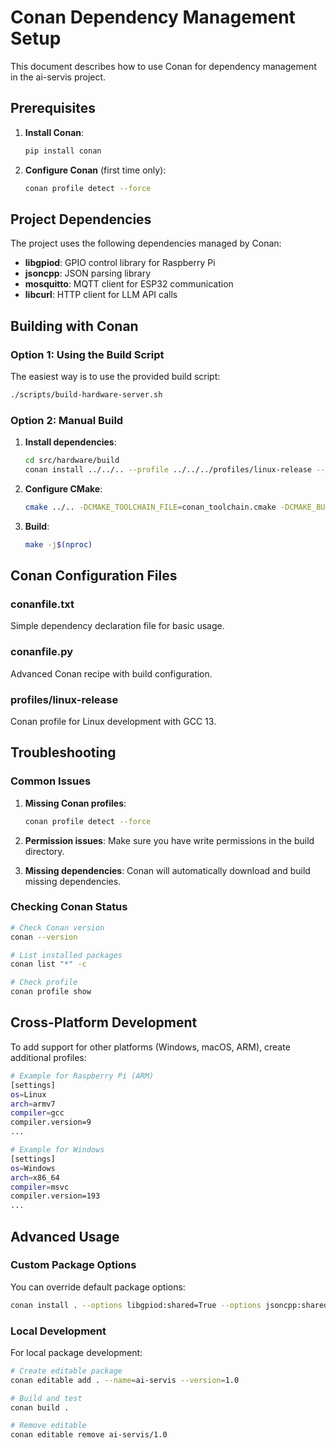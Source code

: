 # Conan Dependency Management Setup

This document describes how to use Conan for dependency management in the ai-servis project.

## Prerequisites

1. **Install Conan**:
   ```bash
   pip install conan
   ```

2. **Configure Conan** (first time only):
   ```bash
   conan profile detect --force
   ```

## Project Dependencies

The project uses the following dependencies managed by Conan:

- **libgpiod**: GPIO control library for Raspberry Pi
- **jsoncpp**: JSON parsing library
- **mosquitto**: MQTT client for ESP32 communication
- **libcurl**: HTTP client for LLM API calls

## Building with Conan

### Option 1: Using the Build Script

The easiest way is to use the provided build script:

```bash
./scripts/build-hardware-server.sh
```

### Option 2: Manual Build

1. **Install dependencies**:
   ```bash
   cd src/hardware/build
   conan install ../../.. --profile ../../../profiles/linux-release --build missing
   ```

2. **Configure CMake**:
   ```bash
   cmake ../.. -DCMAKE_TOOLCHAIN_FILE=conan_toolchain.cmake -DCMAKE_BUILD_TYPE=Release
   ```

3. **Build**:
   ```bash
   make -j$(nproc)
   ```

## Conan Configuration Files

### conanfile.txt
Simple dependency declaration file for basic usage.

### conanfile.py
Advanced Conan recipe with build configuration.

### profiles/linux-release
Conan profile for Linux development with GCC 13.

## Troubleshooting

### Common Issues

1. **Missing Conan profiles**:
   ```bash
   conan profile detect --force
   ```

2. **Permission issues**:
   Make sure you have write permissions in the build directory.

3. **Missing dependencies**:
   Conan will automatically download and build missing dependencies.

### Checking Conan Status

```bash
# Check Conan version
conan --version

# List installed packages
conan list "*" -c

# Check profile
conan profile show
```

## Cross-Platform Development

To add support for other platforms (Windows, macOS, ARM), create additional profiles:

```bash
# Example for Raspberry Pi (ARM)
[settings]
os=Linux
arch=armv7
compiler=gcc
compiler.version=9
...

# Example for Windows
[settings]
os=Windows
arch=x86_64
compiler=msvc
compiler.version=193
...
```

## Advanced Usage

### Custom Package Options

You can override default package options:

```bash
conan install . --options libgpiod:shared=True --options jsoncpp:shared=True
```

### Local Development

For local package development:

```bash
# Create editable package
conan editable add . --name=ai-servis --version=1.0

# Build and test
conan build .

# Remove editable
conan editable remove ai-servis/1.0
```
